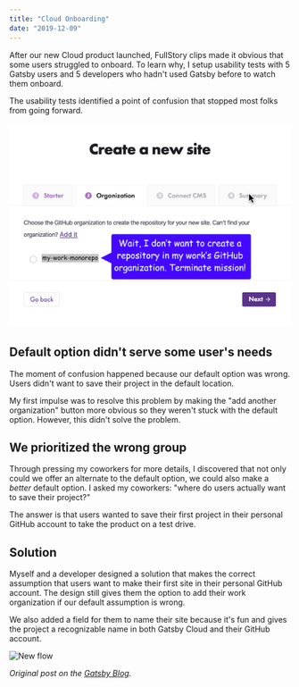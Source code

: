 ```yaml
---
title: "Cloud Onboarding"
date: "2019-12-09"
---
```


After our new Cloud product launched, FullStory clips made it obvious that some users struggled to onboard. To learn why, I setup usability tests with 5 Gatsby users and 5 developers who hadn't used Gatsby before to watch them onboard.

The usability tests identified a point of confusion that stopped most folks from going forward. 

![Users confused when selecting organization](select-work-org-confusion.png)

## Default option didn't serve some user's needs

The moment of confusion happened because our default option was wrong. Users didn't want to save their project in the default location.

My first impulse was to resolve this problem by making the "add another organization" button more obvious so they weren't stuck with the default option. However, this didn't solve the problem.

## We prioritized the wrong group
Through pressing my coworkers for more details, I discovered that not only could we offer an alternate to the default option, we could also make a *better* default option. I asked my coworkers: "where do users actually want to save their project?" 

The answer is that users wanted to save their first project in their personal GitHub account to take the product on a test drive.

## Solution

Myself and a developer designed a solution that makes the correct assumption that users want to make their first site in their personal GitHub account. The design still gives them the option to add their work organization if our default assumption is wrong.

We also added a field for them to name their site because it's fun and gives the project a recognizable name in both Gatsby Cloud and their GitHub account.

![New flow](create-new-site.gif)

_Original post on the [Gatsby Blog](https://www.gatsbyjs.com/blog/2019-12-11-reducing-interaction-cloud)._